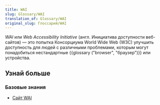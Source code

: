 ```yaml
---
title: WAI
slug: Glossary/WAI
translation_of: Glossary/WAI
original_slug: Глоссарий/WAI
---
```


_WAI_ или _Web Accessibility Initiative_ (англ. Инициатива доступности веб-сайтов) — это попытка Консорциума World Wide Web (W3C) улучшить доступность для людей с различными проблемами, которым могут понадобиться нестандартные {{glossary ("browser", "браузер")}} или устройства.

## Узнай больше

### Базовые знания

- [Сайт WAI](http://www.w3.org/WAI/)
